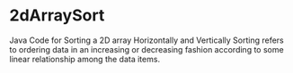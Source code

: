 # 2dArraySort
Java Code for Sorting a 2D array Horizontally and Vertically
Sorting refers to ordering data in an increasing or decreasing fashion according to some linear relationship among the data items.
